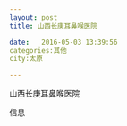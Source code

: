 ```yaml
--- 
layout: post 
title: 山西长庚耳鼻喉医院

date:   2016-05-03 13:39:56 
categories:其他  
city:太原
  
--- 
```

   
山西长庚耳鼻喉医院

信息

